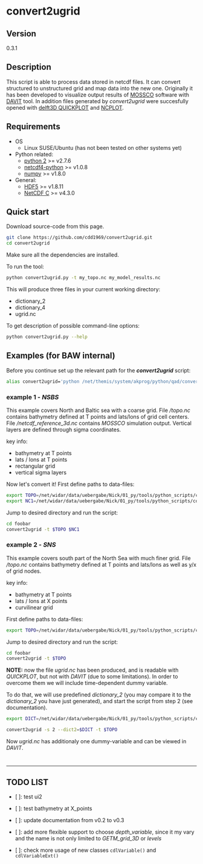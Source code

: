 # convert2ugrid
## Version
0.3.1

## Description
This script is able to process data stored in netcdf files. It can convert structured to unstructured grid and map data into the new one. Originally it has been developed to visualize output results of [MOSSCO](http://www.mossco.de/) software with [DAVIT](http://www.smileconsult.de/index.php?article_id=26&clang=1) tool. In addition files generated by *convert2ugrid* were succesfully opened with [delft3D QUICKPLOT](http://oss.deltares.nl/web/delft3d) and [NCPLOT](http://wiki.baw.de/methoden/index.php5/NCPLOT).

## Requirements

* OS
    * Linux SUSE/Ubuntu (has not been tested on other systems yet)
* Python related:
    * [python 2](https://www.python.org/) >= v2.7.6
    * [netcdf4-python](https://github.com/Unidata/netcdf4-python) >= v1.0.8
    * [numpy](http://www.numpy.org/) >= v1.8.0
* General:
    * [HDF5](https://www.hdfgroup.org/HDF5/) >= v1.8.11
    * [NetCDF C](https://github.com/Unidata/netcdf-c) >= v4.3.0


## Quick start
Download source-code from this page.
```sh
git clone https://github.com/cdd1969/convert2ugrid.git
cd convert2ugrid
```
Make sure all the dependencies are installed.

To run the tool:
```sh
python convert2ugrid.py -t my_topo.nc my_model_results.nc
```
This will produce three files in your current working directory:
* dictionary_2
* dictionary_4
* ugrid.nc

To get description of possible command-line options:
```sh
python convert2ugrid.py --help
```    

## Examples (for BAW internal)
Before you continue set up the relevant path for the ***convert2ugrid*** script:
```sh
alias convert2ugrid='python /net/themis/system/akprog/python/qad/convert2ugrid/convert2ugrid.py'
```
### example 1 - *NSBS*
This example covers North and Baltic sea with a coarse grid. File */topo.nc* contains bathymetry defined at T points and lats/lons of grid cell centers. File */netcdf_reference_3d.nc* contains *MOSSCO* simulation output. Vertical layers are defined through sigma coordinates.

key info:
- bathymetry at T points
- lats / lons at T points
- rectangular grid
- vertical sigma layers

Now let's convert it! First define paths to data-files:
```sh
export TOPO=/net/widar/data/uebergabe/Nick/01_py/tools/python_scripts/convert2ugrid/examples/1_nsbs/data/topo.nc
export NC1=/net/widar/data/uebergabe/Nick/01_py/tools/python_scripts/convert2ugrid/examples/1_nsbs/data/netcdf_reference_3d.nc
```
Jump to desired directory and run the script:
```sh
cd foobar
convert2ugrid -t $TOPO $NC1
```

### example 2 - *SNS*
This example covers south part of the North Sea with much finer grid. File */topo.nc* contains bathymetry defined at T points and lats/lons as well as y/x of grid nodes.

key info:
* bathymetry at T points
* lats / lons at X points
* curvilinear grid

First define paths to data-files:
```sh
export TOPO=/net/widar/data/uebergabe/Nick/01_py/tools/python_scripts/convert2ugrid/examples/2_sns/data/topo_extended.nc
```
Jump to desired directory and run the script:
```sh
cd foobar
convert2ugrid -t $TOPO
```
**NOTE:** now the file *ugrid.nc* has been produced, and is readable with *QUICKPLOT*, but not with *DAVIT* (due to some limitations). In order to overcome them we will include time-dependent dummy variable.

To do that, we will use predefined *dictionary_2* (you may compare it to the *dictionary_2* you have just generated), and start the script from step 2 (see documentation).
```sh
export DICT=/net/widar/data/uebergabe/Nick/01_py/tools/python_scripts/convert2ugrid/examples/2_sns/data/dictionary_2
```
```sh
convert2ugrid -s 2 --dict2=$DICT -t $TOPO
```

Now *ugrid.nc* has additionaly one dummy-variable and can be viewed in *DAVIT*. 
#
---
## TODO LIST

- [ ]: test ui2

- [ ]: test bathymetry at X_points

- [ ]: update documentation from v0.2 to v0.3

- [ ]: add more flexible support to choose *depth\_variable*, since it my vary and the name is not only limited to *GETM\_grid\_3D* or *levels*

- [ ]: check more usage of new classes ```cdlVariable()``` and ```cdlVariableExt()```
